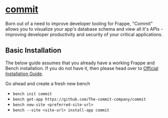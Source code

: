 # [commit](https://commit.frappe.cloud/)

Born out of a need to improve developer tooling for Frappe, "Commit" allows you to visualize your app's database schema and view all it's APIs - improving developer productivity and security of your critical applications.

## Basic Installation

The below guide assumes that you already have a working Frappe and Bench installation. If you do not have it, then please head over to [Official Installation Guide](https://frappeframework.com/docs/user/en/installation).

Go ahead and create a fresh new bench

- `bench init commit`
- `bench get-app https://github.com/The-commit-company/commit`
- `bench new-site <preferred-site-url>`
- `bench --site <site-url> install-app commit`
